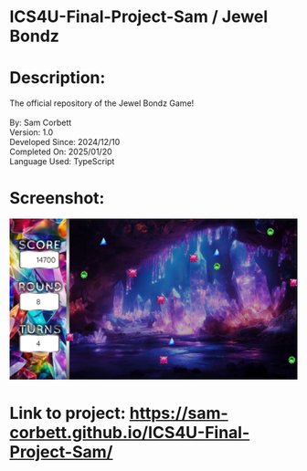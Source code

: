 # **ICS4U-Final-Project-Sam** / Jewel Bondz

# Description:
<p>
The official repository of the Jewel Bondz Game!<br>
<br>
By: Sam Corbett<br>
Version: 1.0<br>
Developed Since: 2024/12/10<br>
Completed On: 2025/01/20<br>
Language Used: TypeScript
</p>

# Screenshot:
![Screenshot](./screenshot.jpg)

# Link to project: https://sam-corbett.github.io/ICS4U-Final-Project-Sam/